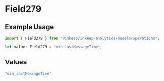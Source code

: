 # Field279

## Example Usage

```typescript
import { Field279 } from "@inkeep/inkeep-analytics/models/operations";

let value: Field279 = "min_lastMessageTime";
```

## Values

```typescript
"min_lastMessageTime"
```